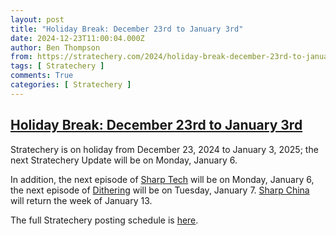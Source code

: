 ```yaml
---
layout: post
title: "Holiday Break: December 23rd to January 3rd"
date: 2024-12-23T11:00:04.000Z
author: Ben Thompson
from: https://stratechery.com/2024/holiday-break-december-23rd-to-january-3rd/
tags: [ Stratechery ]
comments: True
categories: [ Stratechery ]
---
```

<!--1734951604000-->
[Holiday Break: December 23rd to January 3rd](https://stratechery.com/2024/holiday-break-december-23rd-to-january-3rd/)
------

<div>
<p>Stratechery is on holiday from December 23, 2024 to January 3, 2025; the next Stratechery Update will be on Monday, January 6.</p><p>In addition, the next episode of <a href="https://sharptech.fm">Sharp Tech</a> will be on Monday, January 6, the next episode of <a href="https://dithering.fm">Dithering</a> will be on Tuesday, January 7. <a href="https://sharpchina.fm">Sharp China</a> will return the week of January 13.</p><p>The full Stratechery posting schedule is <a href="https://stratechery.com/stratechery-update/schedule">here</a>.</p>
</div>
